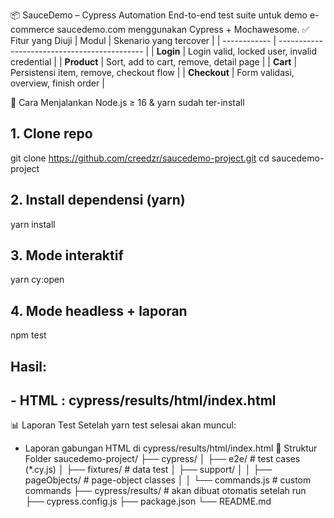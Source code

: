 📦 SauceDemo – Cypress Automation
End-to-end test suite untuk demo e-commerce saucedemo.com menggunakan Cypress + Mochawesome.
✅ Fitur yang Diuji
| Modul        | Skenario yang tercover                       |
| ------------ | -------------------------------------------- |
| **Login**    | Login valid, locked user, invalid credential |
| **Product**  | Sort, add to cart, remove, detail page       |
| **Cart**     | Persistensi item, remove, checkout flow      |
| **Checkout** | Form validasi, overview, finish order        |


🚀 Cara Menjalankan
Node.js ≥ 16 & yarn sudah ter-install
## 1. Clone repo
git clone https://github.com/creedzr/saucedemo-project.git
cd saucedemo-project

## 2. Install dependensi (yarn)
yarn install

## 3. Mode interaktif
yarn cy:open

## 4. Mode headless + laporan
npm test
## Hasil:
##   - HTML  : cypress/results/html/index.html
📊 Laporan Test
Setelah yarn test selesai akan muncul:
- Laporan gabungan HTML di cypress/results/html/index.html
📁 Struktur Folder
saucedemo-project/
├── cypress/
│   ├── e2e/                  # test cases (*.cy.js)
│   ├── fixtures/             # data test
│   ├── support/
│   │   ├── pageObjects/      # page-object classes
│   │   └── commands.js       # custom commands
├── cypress/results/          # akan dibuat otomatis setelah run
├── cypress.config.js
├── package.json
└── README.md
